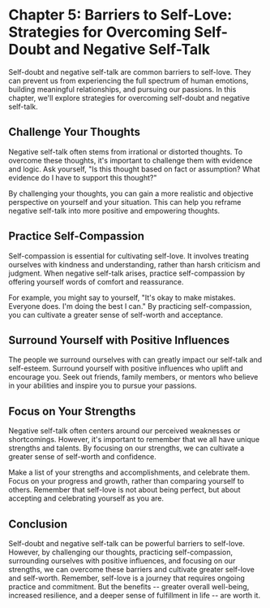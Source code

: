 Chapter 5: Barriers to Self-Love: Strategies for Overcoming Self-Doubt and Negative Self-Talk
=============================================================================================

Self-doubt and negative self-talk are common barriers to self-love. They can prevent us from experiencing the full spectrum of human emotions, building meaningful relationships, and pursuing our passions. In this chapter, we'll explore strategies for overcoming self-doubt and negative self-talk.

Challenge Your Thoughts
-----------------------

Negative self-talk often stems from irrational or distorted thoughts. To overcome these thoughts, it's important to challenge them with evidence and logic. Ask yourself, "Is this thought based on fact or assumption? What evidence do I have to support this thought?"

By challenging your thoughts, you can gain a more realistic and objective perspective on yourself and your situation. This can help you reframe negative self-talk into more positive and empowering thoughts.

Practice Self-Compassion
------------------------

Self-compassion is essential for cultivating self-love. It involves treating ourselves with kindness and understanding, rather than harsh criticism and judgment. When negative self-talk arises, practice self-compassion by offering yourself words of comfort and reassurance.

For example, you might say to yourself, "It's okay to make mistakes. Everyone does. I'm doing the best I can." By practicing self-compassion, you can cultivate a greater sense of self-worth and acceptance.

Surround Yourself with Positive Influences
------------------------------------------

The people we surround ourselves with can greatly impact our self-talk and self-esteem. Surround yourself with positive influences who uplift and encourage you. Seek out friends, family members, or mentors who believe in your abilities and inspire you to pursue your passions.

Focus on Your Strengths
-----------------------

Negative self-talk often centers around our perceived weaknesses or shortcomings. However, it's important to remember that we all have unique strengths and talents. By focusing on our strengths, we can cultivate a greater sense of self-worth and confidence.

Make a list of your strengths and accomplishments, and celebrate them. Focus on your progress and growth, rather than comparing yourself to others. Remember that self-love is not about being perfect, but about accepting and celebrating yourself as you are.

Conclusion
----------

Self-doubt and negative self-talk can be powerful barriers to self-love. However, by challenging our thoughts, practicing self-compassion, surrounding ourselves with positive influences, and focusing on our strengths, we can overcome these barriers and cultivate greater self-love and self-worth. Remember, self-love is a journey that requires ongoing practice and commitment. But the benefits -- greater overall well-being, increased resilience, and a deeper sense of fulfillment in life -- are worth it.
